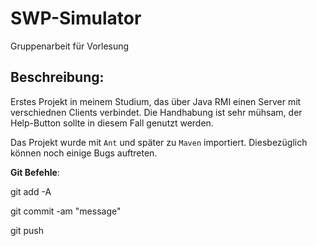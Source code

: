 # SWP-Simulator
Gruppenarbeit für Vorlesung

## Beschreibung:

Erstes Projekt in meinem Studium, das über Java RMI einen Server mit verschiednen Clients verbindet. Die Handhabung ist sehr mühsam, der Help-Button sollte in diesem Fall genutzt werden. 

Das Projekt wurde mit `Ant` und später zu `Maven` importiert. Diesbezüglich können noch einige Bugs auftreten.

__Git Befehle__:

git add -A

git commit -am "message"

git push


